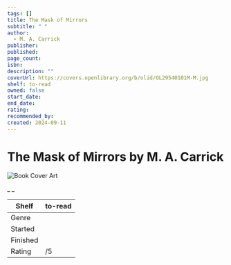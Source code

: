 ```yaml
---
tags: []
title: The Mask of Mirrors
subtitle: " "
author:
  - M. A. Carrick
publisher:
published:
page_count:
isbn:
description: ""
coverUrl: https://covers.openlibrary.org/b/olid/OL29540101M-M.jpg
shelf: to-read
owned: false
start_date:
end_date:
rating:
recommended_by:
created: 2024-09-11
---
```


# The Mask of Mirrors by M. A. Carrick

![Book Cover Art](https://covers.openlibrary.org/b/olid/OL29540101M-M.jpg)

_ _

| Shelf | to-read |
| --- | --- |
| Genre |  |
| Started |  |
| Finished |  |
| Rating | /5 |

